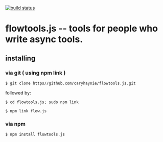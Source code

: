 [![build status](https://secure.travis-ci.org/caryhaynie/flowtools.js.png)](http://travis-ci.org/caryhaynie/flowtools.js)
# flowtools.js -- tools for people who write async tools.

## installing 

### via git ( using npm link )

`$ git clone https//github.com/caryhaynie/flowtools.js.git`

followed by:

`$ cd flowtools.js; sudo npm link`

`$ npm link flow.js`

### via npm

`$ npm install flowtools.js`

